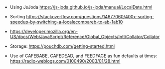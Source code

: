 


* Using JsJoda https://js-joda.github.io/js-joda/manual/LocalDate.html

* Sorting https://stackoverflow.com/questions/14677060/400x-sorting-speedup-by-switching-a-localecompareb-to-ab-1ab10
* https://developer.mozilla.org/en-US/docs/Web/JavaScript/Reference/Global_Objects/Intl/Collator/Collator

* Storage: https://pouchdb.com/getting-started.html

* Use of CAFEBABE, CAFEDEAD, and FEEDFACE as fun defaults at times: https://radio-weblogs.com/0100490/2003/01/28.html
